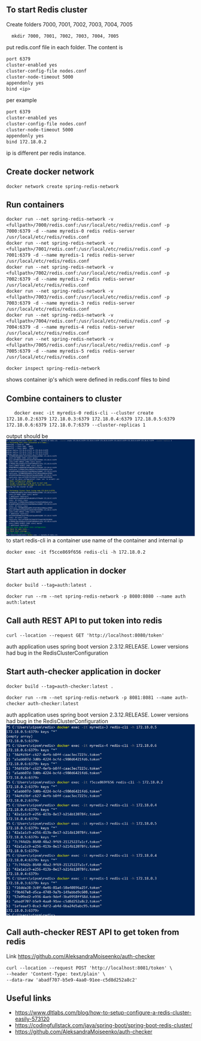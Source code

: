 To start Redis cluster <br />
---
Create folders 7000, 7001, 7002, 7003, 7004, 7005 <br />
````
  mkdir 7000, 7001, 7002, 7003, 7004, 7005
````
put redis.conf file in each folder. The content is
````
port 6379
cluster-enabled yes
cluster-config-file nodes.conf
cluster-node-timeout 5000
appendonly yes
bind <ip>
````
per example 
````
port 6379
cluster-enabled yes
cluster-config-file nodes.conf
cluster-node-timeout 5000
appendonly yes
bind 172.18.0.2
````
ip is different per redis instance.

Create docker network <br />
---
````
docker network create spring-redis-network
````
Run containers
---
````
docker run --net spring-redis-network -v <fullpath>/7000/redis.conf:/usr/local/etc/redis/redis.conf -p 7000:6379 -d --name myredis-0 redis redis-server /usr/local/etc/redis/redis.conf
docker run --net spring-redis-network -v <fullpath>/7001/redis.conf:/usr/local/etc/redis/redis.conf -p 7001:6379 -d --name myredis-1 redis redis-server /usr/local/etc/redis/redis.conf
docker run --net spring-redis-network -v <fullpath>/7002/redis.conf:/usr/local/etc/redis/redis.conf -p 7002:6379 -d --name myredis-2 redis redis-server /usr/local/etc/redis/redis.conf
docker run --net spring-redis-network -v <fullpath>/7003/redis.conf:/usr/local/etc/redis/redis.conf -p 7003:6379 -d --name myredis-3 redis redis-server /usr/local/etc/redis/redis.conf
docker run --net spring-redis-network -v <fullpath>/7004/redis.conf:/usr/local/etc/redis/redis.conf -p 7004:6379 -d --name myredis-4 redis redis-server /usr/local/etc/redis/redis.conf
docker run --net spring-redis-network -v <fullpath>/7005/redis.conf:/usr/local/etc/redis/redis.conf -p 7005:6379 -d --name myredis-5 redis redis-server /usr/local/etc/redis/redis.conf
````
````
docker inspect spring-redis-network 
````
shows container ip's which were defined in redis.conf files to bind

Combine containers to cluster
---
````
   docker exec -it myredis-0 redis-cli --cluster create 172.18.0.2:6379 172.18.0.3:6379 172.18.0.4:6379 172.18.0.5:6379 172.18.0.6:6379 172.18.0.7:6379 --cluster-replicas 1
````
output should be
![alt text](./cluster.png)
 to start redis-cli in a container use name of the container and internal ip
````
docker exec -it f5cce869f656 redis-cli -h 172.18.0.2
````
Start auth application in docker
----
````
docker build --tag=auth:latest .
````
````
docker run --rm --net spring-redis-network -p 8080:8080 --name auth auth:latest 
````
Call auth REST API to put token into redis
---
````
curl --location --request GET 'http://localhost:8080/token'
````

auth application uses spring boot version 2.3.12.RELEASE. Lower versions had bug in the RedisClusterConfiguration

Start auth-checker application in docker
---
````
docker build --tag=auth-checker:latest .
````
````
docker run --rm --net spring-redis-network -p 8081:8081 --name auth-checker auth-checker:latest
````
auth application uses spring boot version 2.3.12.RELEASE. Lower versions had bug in the RedisClusterConfiguration
![alt text](./redis_content.png)

Call auth-checker REST API to get token from redis
---
Link https://github.com/AleksandraMoiseenko/auth-checker

````
curl --location --request POST 'http://localhost:8081/token' \
--header 'Content-Type: text/plain' \
--data-raw 'abadf707-b5e9-4aa0-91ee-c5d8d252a8c2'
````
Useful links
---
- https://www.dltlabs.com/blog/how-to-setup-configure-a-redis-cluster-easily-573120
- https://codingfullstack.com/java/spring-boot/spring-boot-redis-cluster/
- https://github.com/AleksandraMoiseenko/auth-checker



